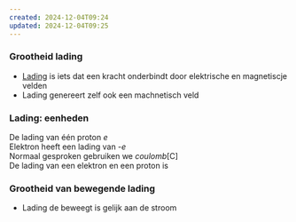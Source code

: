 ```yaml
---
created: 2024-12-04T09:24
updated: 2024-12-04T09:25
---
```

### Grootheid lading

- [Lading](app://obsidian.md/Lading) is iets dat een kracht onderbindt door elektrische en magnetiscje velden
- Lading genereert zelf ook een machnetisch veld

### Lading: eenheden

De lading van één proton _e_  
Elektron heeft een lading van _-e_  
Normaal gesproken gebruiken we _coulomb_[C]  
De lading van een elektron en een proton is 

### Grootheid van bewegende lading

- Lading de beweegt is gelijk aan de stroom